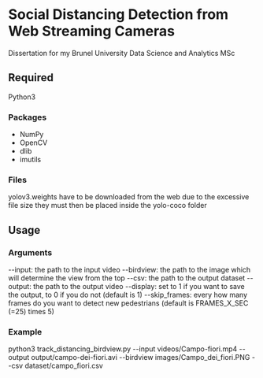 # Social Distancing Detection from Web Streaming Cameras
Dissertation for my Brunel University Data Science and Analytics MSc

## Required

Python3

### Packages
- NumPy
- OpenCV
- dlib
- imutils

### Files
yolov3.weights have to be downloaded from the web due to the excessive file size
they must then be placed inside the yolo-coco folder

## Usage

### Arguments
--input: the path to the input video
--birdview: the path to the image which will determine the view from the top
--csv: the path to the output dataset
--output: the path to the output video
--display: set to 1 if you want to save the output, to 0 if you do not (default is 1)
--skip_frames: every how many frames do you want to detect new pedestrians (default is FRAMES_X_SEC (=25) times 5)
### Example
python3 track_distancing_birdview.py --input videos/Campo-fiori.mp4 --output output/campo-dei-fiori.avi --birdview images/Campo_dei_fiori.PNG --csv dataset/campo_fiori.csv

